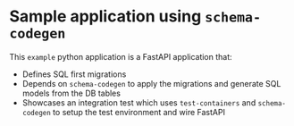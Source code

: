 # Sample application using `schema-codegen`

This `example` python application is a FastAPI application that:

- Defines SQL first migrations
- Depends on `schema-codegen` to apply the migrations and generate SQL models from the DB tables
- Showcases an integration test which uses `test-containers` and `schema-codegen` to setup the test environment and wire FastAPI  
